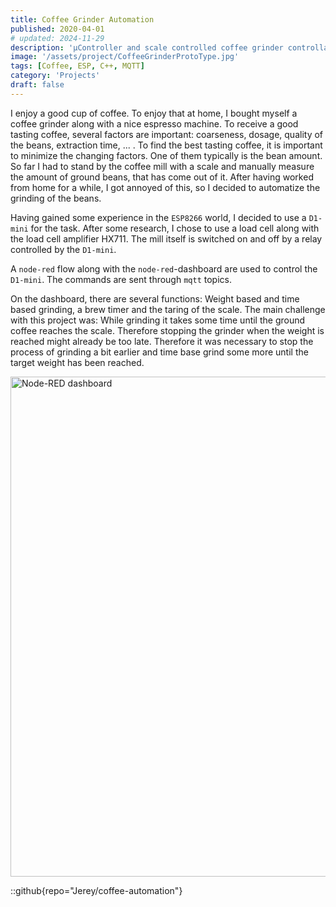 ```yaml
---
title: Coffee Grinder Automation
published: 2020-04-01
# updated: 2024-11-29
description: 'µController and scale controlled coffee grinder controllable via Mqtt.'
image: '/assets/project/CoffeeGrinderProtoType.jpg'
tags: [Coffee, ESP, C++, MQTT]
category: 'Projects'
draft: false 
---
```


I enjoy a good cup of coffee. To enjoy that at home, I bought myself a coffee grinder along with a nice espresso machine. To receive a good tasting coffee, several factors are important: coarseness, dosage, quality of the beans, extraction time, ... . To find the best tasting coffee, it is important to minimize the changing factors. One of them typically is the bean amount. So far I had to stand by the coffee mill with a scale and manually measure the amount of ground beans, that has come out of it. After having worked from home for a while, I got annoyed of this, so I decided to automatize the grinding of the beans.

Having gained some experience in the `ESP8266` world, I decided to use a `D1-mini` for the task. After some research, I chose to use a load cell along with the load cell amplifier HX711. The mill itself is switched on and off by a relay controlled by the `D1-mini`.

A `node-red` flow along with the `node-red`-dashboard are used to control the `D1-mini`. The commands are sent through `mqtt` topics.

On the dashboard, there are several functions: Weight based and time based grinding, a brew timer and the taring of the scale.
The main challenge with this project was: While grinding it takes some time until the ground coffee reaches the scale. Therefore stopping the grinder when the weight is reached might already be too late. Therefore it was necessary to stop the process of grinding a bit earlier and time base grind some more until the target weight has been reached.

<img src="/assets/project/CoffeeGrinderDashboard.png" alt="Node-RED dashboard" width="800">


::github{repo="Jerey/coffee-automation"}
